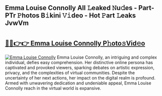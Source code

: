 ## Emma Louise Connolly All 𝙻eaked 𝙽u𝚍es - Part-PTr 𝙿hotos B𝚒kini 𝚅𝚒deo - Hot 𝙿art 𝙻eaks JvwVm

# <h2><a href="http://ld4dr8.urlbe.top/?page=Emma+Louise+Connolly">🔗🔗👉👉 Emma Louise Connolly P𝚑oto𝚜Vid𝚎o</a></h2>

[![Emma Louise Connolly](https://i.imgur.com/eBuTRDB.gif)](http://ld4dr8.urlbe.top/?page=Emma+Louise+Connolly)
Emma Louise Connolly, an intriguing and complex individual, defies easy comprehension. Her distinctive online persona has captivated and provoked viewers, sparking debates on artistic expression, privacy, and the complexities of virtual communities. Despite the uncertainty of her next actions, her impact on the digital realm is profound. Armed with unwavering dedication and undeniable appeal, Emma Louise Connolly reach in the virtual world is expansive.
